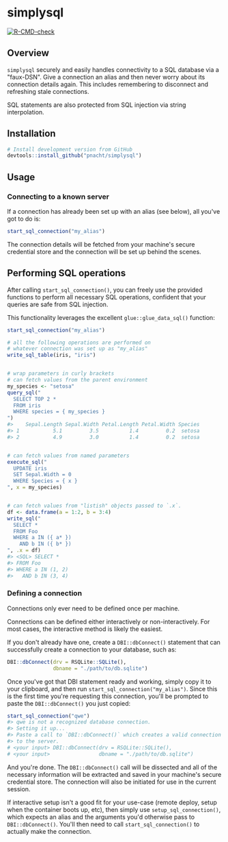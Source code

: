# simplysql

<!-- badges: start -->
[![R-CMD-check](https://github.com/pnacht/simplysql/workflows/R-CMD-check/badge.svg)](https://github.com/pnacht/simplysql/actions)
<!-- badges: end -->



## Overview

`simplysql` securely and easily handles connectivity to a SQL database via a "faux-DSN". Give a connection an alias and then never worry about its connection details again. This includes remembering to disconnect and refreshing stale connections.

SQL statements are also protected from SQL injection via string interpolation.

## Installation

``` r
# Install development version from GitHub
devtools::install_github("pnacht/simplysql")
```

## Usage

### Connecting to a known server

If a connection has already been set up with an alias (see below), all you've got to do is:

```r
start_sql_connection("my_alias")
```

The connection details will be fetched from your machine's secure credential store and the connection will be set up behind the scenes.

## Performing SQL operations

After calling `start_sql_connection()`, you can freely use the provided functions to perform all necessary SQL operations, confident that your queries are safe from SQL injection.

This functionality leverages the excellent `glue::glue_data_sql()` function:

```r
start_sql_connection("my_alias")

# all the following operations are performed on
# whatever connection was set up as "my_alias"
write_sql_table(iris, "iris")


# wrap parameters in curly brackets
# can fetch values from the parent environment
my_species <- "setosa"
query_sql("
  SELECT TOP 2 *
  FROM iris
  WHERE species = { my_species }
")
#>    Sepal.Length Sepal.Width Petal.Length Petal.Width Species
#> 1           5.1         3.5          1.4         0.2  setosa
#> 2           4.9         3.0          1.4         0.2  setosa


# can fetch values from named parameters
execute_sql("
  UPDATE iris
  SET Sepal.Width = 0
  WHERE Species = { x }
", x = my_species)


# can fetch values from "listish" objects passed to `.x`.
df <- data.frame(a = 1:2, b = 3:4)
write_sql("
  SELECT *
  FROM Foo
  WHERE a IN ({ a* })
    AND b IN ({ b* })
", .x = df)
#> <SQL> SELECT *
#> FROM Foo
#> WHERE a IN (1, 2)
#>   AND b IN (3, 4)
```

### Defining a connection

Connections only ever need to be defined once per machine.

Connections can be defined either interactively or non-interactively. For most cases, the interactive method is likely the easiest.

If you don't already have one, create a `DBI::dbConnect()` statement that can successfully create a connection to your database, such as:

```r
DBI::dbConnect(drv = RSQLite::SQLite(),
               dbname = "./path/to/db.sqlite")
```

Once you've got that DBI statement ready and working, simply copy it to your clipboard, and then run `start_sql_connection("my_alias")`. Since this is the first time you're requesting this connection, you'll be prompted to paste the `DBI::dbConnect()` you just copied:

```r
start_sql_connection("qwe")
#> qwe is not a recognized database connection.
#> Setting it up...
#> Paste a call to `DBI::dbConnect()` which creates a valid connection
#> to the server.
# <your input> DBI::dbConnect(drv = RSQLite::SQLite(),
# <your input>                dbname = "./path/to/db.sqlite")
```

And you're done. The `DBI::dbConnect()` call will be dissected and all of the necessary information will be extracted and saved in your machine's secure credential store. The connection will also be initiated for use in the current session.

If interactive setup isn't a good fit for your use-case (remote deploy, setup when the container boots up, etc), then simply use `setup_sql_connection()`, which expects an alias and the arguments you'd otherwise pass to `DBI::dbConnect()`. You'll then need to call `start_sql_connection()` to actually make the connection.
